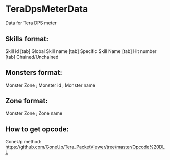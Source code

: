 # TeraDpsMeterData
Data for Tera DPS meter

Skills format:
--------------------
Skill id [tab] Global Skill name [tab] Specific Skill Name [tab] Hit number [tab] Chained/Unchained

Monsters format:
-------------------
Monster Zone ; Monster id ; Monster name

Zone format:
------------------
Monster Zone ; Zone name

How to get opcode:
--------------------
GoneUp method: https://github.com/GoneUp/Tera_PacketViewer/tree/master/Opcode%20DLL

